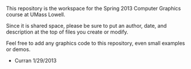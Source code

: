 This repository is the workspace for the Spring 2013 Computer Graphics course at UMass Lowell.

Since it is shared space, please be sure to put an author, date, and description at the top of files you create or modify.

Feel free to add any graphics code to this repository, even small examples or demos.

 - Curran 1/29/2013
